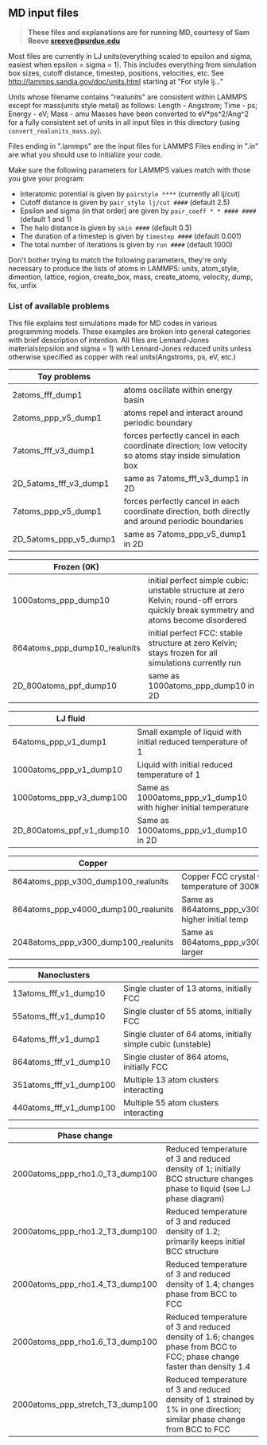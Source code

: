 ## MD input files
> **These files and explanations are for running MD, courtesy of Sam Reeve <sreeve@purdue.edu>**

Most files are currently in LJ units(everything scaled to epsilon and sigma, easiest when epsilon = sigma = 1).
This includes everything from simulation box sizes, cutoff distance, timestep, positions, velocities, etc.
See http://lammps.sandia.gov/doc/units.html starting at "For style lj..."

Units whose filename contains "realunits" are consistent within LAMMPS except for mass(units style metal) as follows:
Length - Angstrom; Time - ps; Energy - eV; Mass - amu
Masses have been converted to eV\*ps^2/Ang^2 for a fully consistent set of units in all input files in this directory
(using `convert_realunits_mass.py`).

Files ending in ".lammps" are the input files for LAMMPS
Files ending in ".in" are what you should use to initialize your code.

Make sure the following parameters for LAMMPS values match with those you give your program:
- Interatomic potential is given by `pairstyle ****` (currently all lj/cut)
- Cutoff distance is given by `pair_style lj/cut ####` (default 2.5)
- Epsilon and sigma (in that order) are given by `pair_coeff * * #### ####` (default 1 and 1)
- The halo distance is given by `skin ####` (default 0.3)
- The duration of a timestep is given by `timestep ####` (default 0.001)
- The total number of iterations is given by `run ####` (default 1000)


Don't bother trying to match the following parameters, they're only necessary to produce the lists of atoms in LAMMPS:
  units, atom\_style, dimention, lattice, region, create\_box, mass, create\_atoms, velocity, dump, fix, unfix


### List of available problems
This file explains test simulations made for MD codes in various programming models. These examples are broken into
general categories with brief description of intention. All files are Lennard-Jones materials(epsilon and sigma = 1)
with Lennard-Jones reduced units unless otherwise specified as copper with real units(Angstroms, ps, eV, etc.)



| Toy problems               | |
| -------------------------- |-|
| 2atoms\_fff\_dump1         | atoms oscillate within energy basin |
| 2atoms\_ppp\_v5\_dump1     | atoms repel and interact around periodic boundary |
| 7atoms\_fff\_v3\_dump1     | forces perfectly cancel in each coordinate direction; low velocity so atoms stay inside simulation box |
| 2D\_5atoms\_fff\_v3\_dump1 | same as 7atoms\_fff\_v3\_dump1 in 2D |
| 7atoms\_ppp\_v5\_dump1     | forces perfectly cancel in each coordinate direction, both directly and around periodic boundaries |
| 2D\_5atoms\_ppp\_v5\_dump1 | same as 7atoms\_ppp\_v5\_dump1 in 2D |


| Frozen (0K)                      | |
| -------------------------------- |-|
| 1000atoms\_ppp\_dump10           | initial perfect simple cubic: unstable structure at zero Kelvin; round-off errors quickly break symmetry and atoms become disordered |
| 864atoms\_ppp\_dump10\_realunits | initial perfect FCC: stable structure at zero Kelvin; stays frozen for all simulations currently run |
| 2D\_800atoms\_ppf\_dump10        | same as 1000atoms\_ppp\_dump10 in 2D |


| LJ fluid                      | |
| ----------------------------- |-|
| 64atoms\_ppp\_v1\_dump1       | Small example of liquid with initial reduced temperature of 1 |
| 1000atoms\_ppp\_v1\_dump10    | Liquid with initial reduced temperature of 1 |
| 1000atoms\_ppp\_v3\_dump100   | Same as 1000atoms\_ppp\_v1\_dump10 with higher initial temperature |
| 2D\_800atoms\_ppf\_v1\_dump10 | Same as 1000atoms\_ppp\_v1\_dump10 in 2D |


| Copper                                   | |
| ---------------------------------------- |-|
| 864atoms\_ppp\_v300\_dump100\_realunits  | Copper FCC crystal with initial temperature of 300K |
| 864atoms\_ppp\_v4000\_dump100\_realunits | Same as 864atoms\_ppp\_v300\_dump100\_realunits, higher initial temp |
| 2048atoms\_ppp\_v300\_dump100\_realunits | Same as 864atoms\_ppp\_v300\_dump100\_realunits, larger |


| Nanoclusters               | |
| -------------------------- |-|
| 13atoms\_fff\_v1\_dump10   | Single cluster of 13 atoms, initially FCC |
| 55atoms\_fff\_v1\_dump10   | Single cluster of 55 atoms, initially FCC |
| 64atoms\_fff\_v1\_dump1    | Single cluster of 64 atoms, initially simple cubic (unstable) |
| 864atoms\_fff\_v1\_dump10  | Single cluster of 864 atoms, initially FCC |
| 351atoms\_fff\_v1\_dump100 | Multiple 13 atom clusters interacting |
| 440atoms\_fff\_v1\_dump100 | Multiple 55 atom clusters interacting |


| Phase change                         | |
| ------------------------------------ |-|
| 2000atoms\_ppp\_rho1.0\_T3\_dump100  | Reduced temperature of 3 and reduced density of 1; initially BCC structure changes phase to liquid (see LJ phase diagram) |
| 2000atoms\_ppp\_rho1.2\_T3\_dump100  | Reduced temperature of 3 and reduced density of 1.2; primarily keeps initial BCC structure |
| 2000atoms\_ppp\_rho1.4\_T3\_dump100  | Reduced temperature of 3 and reduced density of 1.4; changes phase from BCC to FCC |
| 2000atoms\_ppp\_rho1.6\_T3\_dump100  | Reduced temperature of 3 and reduced density of 1.6; changes phase from BCC to FCC; phase change faster than density 1.4 |
| 2000atoms\_ppp\_stretch\_T3\_dump100 | Reduced temperature of 3 and reduced density of 1 strained by 1% in one direction; similar phase change from BCC to FCC |
